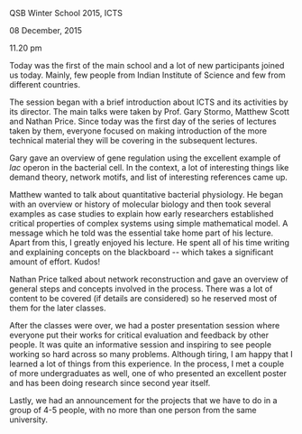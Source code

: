 QSB Winter School 2015, ICTS

08 December, 2015

11.20 pm

Today was the first of the main school and a lot of new participants joined us
today. Mainly, few people from Indian Institute of Science and few from
different countries.

The session began with a brief introduction about ICTS and its activities by its
director. The main talks were taken by Prof. Gary Stormo, Matthew Scott and
Nathan Price. Since today was the first day of the series of lectures taken by
them, everyone focused on making introduction of the more technical material
they will be covering in the subsequent lectures.

Gary gave an overview of gene regulation using the excellent example of *lac*
operon in the bacterial cell. In the context, a lot of interesting things like
demand theory, network motifs, and list of interesting references came up.

Matthew wanted to talk about quantitative bacterial physiology. He began with an
overview or history of molecular biology and then took several examples as case
studies to explain how early researchers established critical properties of
complex systems using simple mathematical model. A message which he told was the
essential take home part of his lecture. Apart from this, I greatly enjoyed his
lecture. He spent all of his time writing and explaining concepts on the
blackboard -- which takes a significant amount of effort. Kudos!

Nathan Price talked about network reconstruction and gave an overview of general
steps and concepts involved in the process. There was a lot of content to be
covered (if details are considered) so he reserved most of them for the later
classes.

After the classes were over, we had a poster presentation session where everyone
put their works for critical evaluation and feedback by other people. It was
quite an informative session and inspiring to see people working so hard across
so many problems. Although tiring, I am happy that I learned a lot of things
from this experience. In the process, I met a couple of more undergraduates as
well, one of who presented an excellent poster and has been doing research since
second year itself.

Lastly, we had an announcement for the projects that we have to do in a group of
4-5 people, with no more than one person from the same university.

